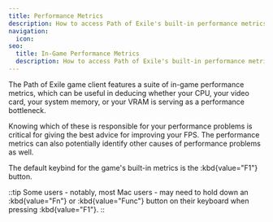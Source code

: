 ```yaml
---
title: Performance Metrics
description: How to access Path of Exile's built-in performance metrics
navigation:
  icon:
seo:
  title: In-Game Performance Metrics
  description: How to access Path of Exile's built-in performance metrics.
---
```


The Path of Exile game client features a suite of in-game performance metrics, which can be useful in deducing whether your CPU, your video card, your system memory, or your VRAM is serving as a performance bottleneck.

Knowing which of these is responsible for your performance problems is critical for giving the best advice for improving your FPS. The performance metrics can also potentially identify other causes of performance problems as well.

The default keybind for the game's built-in metrics is the :kbd{value="F1"} button.

::tip
Some users - notably, most Mac users - may need to hold down an :kbd{value="Fn"} or :kbd{value="Func"} button on their keyboard when pressing :kbd{value="F1"}.
::